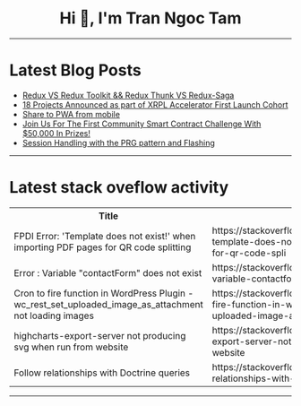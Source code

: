 <h1 align="center">Hi 👋, I'm Tran Ngoc Tam</h1>

---

# Latest Blog Posts 
<!-- BLOG-POST-LIST:START -->
- [Redux VS Redux Toolkit &amp;&amp; Redux Thunk VS Redux-Saga](https://dev.to/wafa_bergaoui/redux-vs-redux-toolkit-redux-thunk-vs-redux-saga-59cd)
- [18 Projects Announced as part of XRPL Accelerator First Launch Cohort](https://dev.to/ripplexdev/18-projects-announced-as-part-of-xrpl-accelerator-first-launch-cohort-3eb0)
- [Share to PWA from mobile](https://dev.to/koffeinfrei/share-to-pwa-from-mobile-302i)
- [Join Us For The First Community Smart Contract Challenge With $50,000 In Prizes!](https://dev.to/devteam/join-us-for-the-first-community-smart-contract-challenge-with-50000-in-prizes-41gl)
- [Session Handling with the PRG pattern and Flashing](https://dev.to/ghulam_mujtaba_247/session-handling-with-the-prg-pattern-and-flashing-1jog)
<!-- BLOG-POST-LIST:END -->

---

# Latest stack oveflow activity
<table>
  <tr><th>Title</th><th>Link</th></tr>
  <!-- STACKOVERFLOW:START --><tr><td>FPDI Error: &#39;Template does not exist!&#39; when importing PDF pages for QR code splitting</td><td>https://stackoverflow.com/questions/78732173/fpdi-error-template-does-not-exist-when-importing-pdf-pages-for-qr-code-spli</td></tr><tr><td>Error : Variable &quot;contactForm&quot; does not exist</td><td>https://stackoverflow.com/questions/78732123/error-variable-contactform-does-not-exist</td></tr><tr><td>Cron to fire function in WordPress Plugin - wc_rest_set_uploaded_image_as_attachment not loading images</td><td>https://stackoverflow.com/questions/78732074/cron-to-fire-function-in-wordpress-plugin-wc-rest-set-uploaded-image-as-attach</td></tr><tr><td>highcharts-export-server not producing svg when run from website</td><td>https://stackoverflow.com/questions/78731918/highcharts-export-server-not-producing-svg-when-run-from-website</td></tr><tr><td>Follow relationships with Doctrine queries</td><td>https://stackoverflow.com/questions/78731912/follow-relationships-with-doctrine-queries</td></tr><!-- STACKOVERFLOW:END -->
</table>

---


